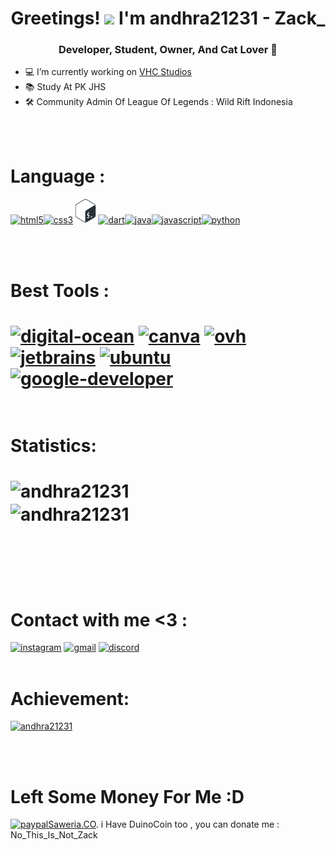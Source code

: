 <h1 align="center">Greetings! <img src="https://media.giphy.com/media/hvRJCLFzcasrR4ia7z/giphy.gif" width="25px"> I'm andhra21231 - Zack_</h1>
<h3 align="center">Developer, Student, Owner, And Cat Lover 💖</h3>

 - 💻 I’m currently working on [VHC Studios](https://vhc.one)
 - 📚 Study At PK JHS
 - 🛠 Community Admin Of League Of Legends : Wild Rift Indonesia

<br><br>
<h1 align="left">Language : </h1>
<p align="left"> <a href="https://html.spec.whatwg.org/"><img src="https://raw.githubusercontent.com/abranhe/programming-languages-logos/master/src/html/html.svg" alt="html5" width="40" height="40"></a><a href="https://www.w3.org/TR/CSS/#css"><img src="https://raw.githubusercontent.com/detain/svg-logos/master/svg/css-3.svg" alt="css3" width="40" height="40"></a><a href="https://www.gnu.org/software/bash/"><img src="https://raw.githubusercontent.com/devicons/devicon/master/icons/bash/bash-plain.svg" alt="bash" width="40" height="40"></a><a href="https://dart.dev"><img src="https://raw.githubusercontent.com/AliasIO/wappalyzer/master/src/drivers/webextension/images/icons/Dart.svg" alt="dart" width="40" height="40"></a><a href="https://java.com"><img src="https://raw.githubusercontent.com/abranhe/programming-languages-logos/master/src/java/java.svg" alt="java" width="40" height="40"></a><a href="https://www.ecma-international.org/publications-and-standards/standards/ecma-262/"><img src="https://raw.githubusercontent.com/detain/svg-logos/master/svg/logo-javascript.svg" alt="javascript" width="40" height="40"></a><a href="https://python.org"><img src="https://raw.githubusercontent.com/abranhe/programming-languages-logos/master/src/python/python.svg" alt="python" width="40" height="40"></a></p>

<br><br>
<h1 align="left">Best Tools : <h1>
 <p align="left"><a href="https://m.do.co/c/e45aacc403b9"><img src="https://www.vectorlogo.zone/logos/digitalocean/digitalocean-icon.svg" alt="digital-ocean" width="40" height="40"></a> <a href="https://www.canva.com/join/hmc-mmg-myw"><img src="https://www.vectorlogo.zone/logos/canva/canva-icon.svg" alt="canva" width="40" height="40"></a> <a href="https://ovh.com"> <img src="https://upload.wikimedia.org/wikipedia/en/f/f9/OVH_Logo.svg" alt="ovh" width="40" height="40"></a> <a href="https://jetbrains.com"><img src="https://raw.githubusercontent.com/gilbarbara/logos/master/logos/intellij-idea.svg" alt="jetbrains" width="40" height="40"></a> <a href="https://ubuntu.com"><img src="https://raw.githubusercontent.com/detain/svg-logos/master/svg/ubuntu-4.svg" alt="ubuntu" width="40" height="40"></a> <a href="https://developer.google.com"><img src="https://raw.githubusercontent.com/gilbarbara/logos/master/logos/google-developers.svg" alt="google-developer" width="40" height="40"></a>
<br><br>
<h1 align="left">Statistics: <h1>
 <img align="left" src="https://github-readme-stats.vercel.app/api/top-langs?username=andhra21231&show_icons=true&locale=en&layout=compact" alt="andhra21231" />
 <br><img align="center" src="https://github-readme-stats.vercel.app/api?username=andhra21231&show_icons=true&locale=en" alt="andhra21231" />
 
<br><br>
<h1 align="left">Contact with me <3 : </h1>
 <p align="left"><a href="https://instagram.com/zack_quaryx"><img src="https://raw.githubusercontent.com/rdimascio/icons/master/icons/instagram.svg" alt="instagram" width="40" height="40"></a> <a href="mailto:andhra@muhpksolo.sch.id"><img src="https://raw.githubusercontent.com/gilbarbara/logos/master/logos/google-gmail.svg" alt="gmail" width="40" height="40"></a> <a href="https://vhc.one/discord"><img src="https://raw.githubusercontent.com/rdimascio/icons/master/icons/color/discord.svg" alt="discord" width="40" height="40"> </a>
<br><br>
<h1 align="left">Achievement: </h1>
  <p align="left"> <a href="https://github.com/andhra21231"><img src="https://github-profile-trophy.vercel.app/?username=andhra21231" alt="andhra21231" /></a> </p>
<br><br>
 <h1 align="left">Left Some Money For Me :D </h1>
  <p align="left"><a href="https://paypal.me/rainver"><img src="https://raw.githubusercontent.com/AliasIO/wappalyzer/master/src/drivers/webextension/images/icons/PayPal.svg" alt="paypal" width="40" height="40"></a><a href="https://saweria.co/vhcid">Saweria.CO</a>. i Have DuinoCoin too , you can donate me : No_This_Is_Not_Zack
